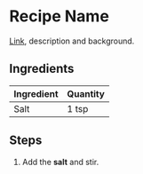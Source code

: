 # Recipe Name
[Link](linkexample.com), description and background.

## Ingredients
| Ingredient | Quantity |
| ---------- | -------- |
| Salt | 1 tsp |

## Steps
1. Add the **salt** and stir.
